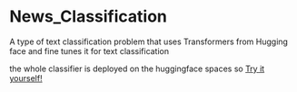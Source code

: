 # News_Classification
A type of text classification problem that uses Transformers from Hugging face and fine tunes it for text classification

the whole classifier is deployed on the huggingface spaces so [Try it yourself!](https://huggingface.co/spaces/mdArfan/News_Classifier)

